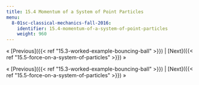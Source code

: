 ```yaml
---
title: 15.4 Momentum of a System of Point Particles
menu:
  8-01sc-classical-mechanics-fall-2016:
    identifier: 15.4-momentum-of-a-system-of-point-particles
    weight: 960
---
```

« [Previous]({{< ref "15.3-worked-example-bouncing-ball" >}}) | [Next]({{< ref "15.5-force-on-a-system-of-particles" >}}) »

« [Previous]({{< ref "15.3-worked-example-bouncing-ball" >}}) | [Next]({{< ref "15.5-force-on-a-system-of-particles" >}}) »